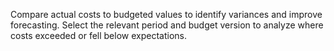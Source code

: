 Compare actual costs to budgeted values to identify variances and improve forecasting. Select the relevant period and budget version to analyze where costs exceeded or fell below expectations.